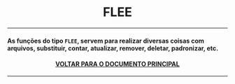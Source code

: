 <h1 align="center"> FLEE </h1>

---

#### As funções do tipo ` FLEE `, servem para realizar diversas coisas com arquivos, substituir, contar, atualizar, remover, deletar, padronizar, etc. 

#### <p align="center"> <a href="https://github.com/AllenoBoy/allen.h" title="Retornar a documentação."> VOLTAR PARA O DOCUMENTO PRINCIPAL</a> </p>

---
